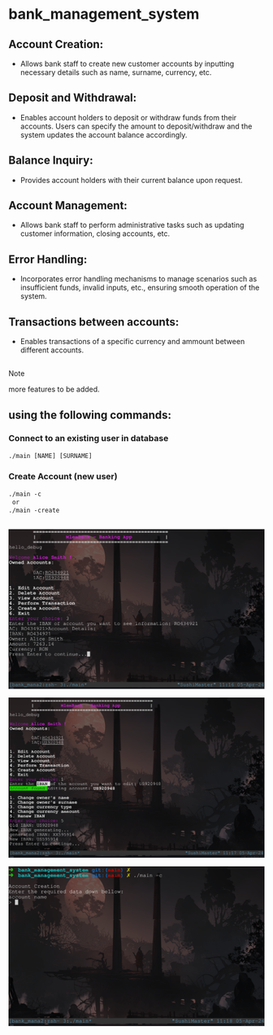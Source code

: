 # bank_management_system

## Account Creation: 
- Allows bank staff to create new customer accounts by inputting necessary details such as name, surname, currency, etc.

## Deposit and Withdrawal: 
- Enables account holders to deposit or withdraw funds from their accounts. Users can specify the amount to deposit/withdraw and the system updates the account balance accordingly.

## Balance Inquiry: 
- Provides account holders with their current balance upon request.

## Account Management: 
- Allows bank staff to perform administrative tasks such as updating customer information, closing accounts, etc.

## Error Handling: 
- Incorporates error handling mechanisms to manage scenarios such as insufficient funds, invalid inputs, etc., ensuring smooth operation of the system.

## Transactions between accounts:
- Enables transactions of a specific currency and ammount between different accounts.
##
> [!NOTE]  
> more features to be added.


## using the following commands:
### Connect to an existing user in database
    ./main [NAME] [SURNAME]
### Create Account (new user)
    ./main -c
     or
    ./main -create
##
<p align="center"><img src="./assets/ss1.png" /></a></p>
<p align="center"><img src="./assets/ss2.png" /></a></p>
<p align="center"><img src="./assets/ss3.png" /></a></p>
